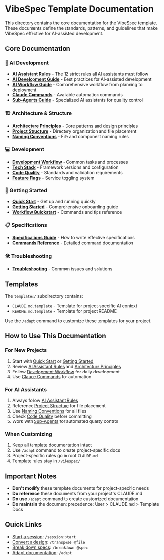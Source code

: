 # VibeSpec Template Documentation

This directory contains the core documentation for the VibeSpec template. These documents define the standards, patterns, and guidelines that make VibeSpec effective for AI-assisted development.

## Core Documentation

### 🤖 AI Development
- [**AI Assistant Rules**](./ai-assistant-rules.md) - The 12 strict rules all AI assistants must follow
- [**AI Development Guide**](./ai-development-guide.md) - Best practices for AI-assisted development
- [**AI Workflow Guide**](./ai-workflow-guide.md) - Comprehensive workflow from planning to deployment
- [**Claude Commands**](./claude-commands.md) - Available automation commands
- [**Sub-Agents Guide**](./sub-agents.md) - Specialized AI assistants for quality control

### 🏗️ Architecture & Structure
- [**Architecture Principles**](./architecture-principles.md) - Core patterns and design principles
- [**Project Structure**](./project-structure.md) - Directory organization and file placement
- [**Naming Conventions**](./naming-conventions.md) - File and component naming rules

### 💻 Development
- [**Development Workflow**](./development-workflow.md) - Common tasks and processes
- [**Tech Stack**](./tech-stack.md) - Framework versions and configuration
- [**Code Quality**](./code-quality.md) - Standards and validation requirements
- [**Feature Flags**](./feature-flags.md) - Service toggling system

### 🚀 Getting Started
- [**Quick Start**](./quick-start.md) - Get up and running quickly
- [**Getting Started**](./getting-started.md) - Comprehensive onboarding guide
- [**Workflow Quickstart**](./workflow-quickstart.md) - Commands and tips reference

### 📋 Specifications
- [**Specifications Guide**](./specifications.md) - How to write effective specifications
- [**Commands Reference**](./commands.md) - Detailed command documentation

### 🛠️ Troubleshooting
- [**Troubleshooting**](./troubleshooting.md) - Common issues and solutions

## Templates

The `templates/` subdirectory contains:
- `CLAUDE.md.template` - Template for project-specific AI context
- `README.md.template` - Template for project README

Use the `/adapt` command to customize these templates for your project.

## How to Use This Documentation

### For New Projects
1. Start with [Quick Start](./quick-start.md) or [Getting Started](./getting-started.md)
2. Review [AI Assistant Rules](./ai-assistant-rules.md) and [Architecture Principles](./architecture-principles.md)
3. Follow [Development Workflow](./development-workflow.md) for daily development
4. Use [Claude Commands](./claude-commands.md) for automation

### For AI Assistants
1. Always follow [AI Assistant Rules](./ai-assistant-rules.md)
2. Reference [Project Structure](./project-structure.md) for file placement
3. Use [Naming Conventions](./naming-conventions.md) for all files
4. Check [Code Quality](./code-quality.md) before committing
5. Work with [Sub-Agents](./sub-agents.md) for automated quality control

### When Customizing
1. Keep all template documentation intact
2. Use `/adapt` command to create project-specific docs
3. Project-specific rules go in root `CLAUDE.md`
4. Template rules stay in `/vibespec/`

## Important Notes

- **Don't modify** these template documents for project-specific needs
- **Do reference** these documents from your project's CLAUDE.md
- **Do use** `/adapt` command to create customized documentation
- **Do maintain** the document precedence: User > CLAUDE.md > Template Docs

## Quick Links

- [Start a session](/claude-commands.md#sessionstart): `/session:start`
- [Convert a design](/claude-commands.md#transpose): `/transpose @file`
- [Break down specs](/claude-commands.md#breakdown): `/breakdown @spec`
- [Adapt documentation](/claude-commands.md#adapt): `/adapt`